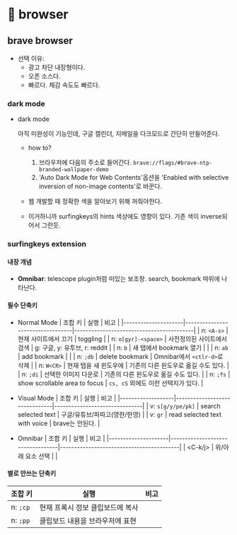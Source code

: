 # 󰏢 browser


## brave browser

- 선택 이유:
  - 광고 차단 내장형이다.
  - 오픈 소스다.
  - 빠르다. 체감 속도도 빠르다.

### dark mode

- dark mode

  아직 미완성이 기능인데, 구글 캘린더, 지메일을 다크모드로 간단히 만들어준다.

  - how to?

    1. 브라우저에 다음의 주소로 들어간다. `brave://flags/#brave-ntp-branded-wallpaper-demo`
    2. 'Auto Dark Mode for Web Contents'옵션을 'Enabled with selective inversion of non-image contents'로 바꾼다.

  - 웹 개발할 때 정확한 색을 알아보기 위해 꺼줘야한다.
  - 이거하니까 surfingkeys의 hints 색상에도 영향이 있다. 기존 색이 inverse되어서 그런듯.


### surfingkeys extension


#### 내장 개념

- **Omnibar**: telescope plugin처럼 떠있는 보조창. search, bookmark 따위에 나타난다.


#### 필수 단축키

- Normal Mode
  | 조합 키             | 실행                             | 비고                                     |
  |---------------------|----------------------------------|------------------------------------------|
  | n: `<A-s>`          | 현재 사이트에서 끄기             | toggling                                 |
  | n: `o[gyr]-<space>` | 사전정의된 사이트에서 검색       | g: 구글, y: 유투브, r: reddit            |
  | n: `b`              | 새 탭에서 bookmark 열기          |                                          |
  | n: `ab`             | add bookmark                     |                                          |
  | n: `;db`            | delete bookmark                  | Omnibar에서 `<ctlr-d>`로 삭제            |
  | n: `W<CR>`          | 현재 탭을 새 윈도우에            | 기존의 다른 윈도우로 옮길 수도 있다.     |
  | n: `;di`            | 선택한 이미지 다운로             | 기존의 다른 윈도우로 옮길 수도 있다.     |
  | n: `;fs`            | show scrollable area to focus    | `cs, cS` 외에도 이런 선택지가 있다.      |

- Visual Mode
  | 조합 키           | 실행                          | 비고                          |
  |-------------------|-------------------------------|-------------------------------|
  | v: `s[g/y/pe/pk]` | search selected text          | 구글/유튜브/파파고(영한/한영) |
  | v: `gr`           | read selected text with voice | brave는 안된다.               |

- Omnibar
  | 조합 키             | 실행                             | 비고                                     |
  |---------------------|----------------------------------|------------------------------------------|
  | <C-k/j>             | 위/아래 요소 선택                |                                          |


#### 별로 안쓰는 단축키

| 조합 키             | 실행                             | 비고                                     |
|---------------------|----------------------------------|------------------------------------------|
| n: `;cp`            | 현재 프록시 정보 클립보드에 복사 |                                          |
| n: `;pp`            | 클립보드 내용을 브라우저에 표현  |                                          |
